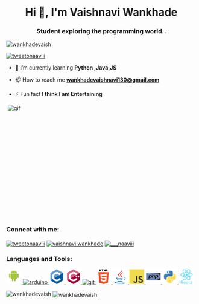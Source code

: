
<h1 align="center">Hi 👋, I'm Vaishnavi Wankhade</h1>
<h3 align="center">Student exploring the programming world..</h3>

<p align="left"> <img src="https://komarev.com/ghpvc/?username=wankhadevaish&label=Profile%20views&color=0e75b6&style=flat" alt="wankhadevaish" /> </p>

<p align="left"> <a href="https://twitter.com/tweetonaaviii" target="blank"><img src="https://img.shields.io/twitter/follow/tweetonaaviii?logo=twitter&style=for-the-badge" alt="tweetonaaviii" /></a> </p>

- 🌱 I’m currently learning **Python ,Java,JS**

- 📫 How to reach me **wankhadevaishnavi130@gmail.com**

- ⚡ Fun fact **I think I am Entertaining**

<p><img align ="right"alt="gif" src="https://github.com/wankhadevaish/wankhadevaish/blob/main/gif.htm" width="500"height="320"/></p>
<h3 align="left">Connect with me:</h3>
<p align="left">
<a href="https://twitter.com/tweetonaaviii" target="blank"><img align="center" src="https://raw.githubusercontent.com/rahuldkjain/github-profile-readme-generator/master/src/images/icons/Social/twitter.svg" alt="tweetonaaviii" height="30" width="40" /></a>
<a href="https://linkedin.com/in/vaishnavi wankhade" target="blank"><img align="center" src="https://raw.githubusercontent.com/rahuldkjain/github-profile-readme-generator/master/src/images/icons/Social/linked-in-alt.svg" alt="vaishnavi wankhade" height="30" width="40" /></a>
<a href="https://instagram.com/___naaviii" target="blank"><img align="center" src="https://raw.githubusercontent.com/rahuldkjain/github-profile-readme-generator/master/src/images/icons/Social/instagram.svg" alt="___naaviii" height="30" width="40" /></a>
</p>

<h3 align="left">Languages and Tools:</h3>
<p align="left"> <a href="https://developer.android.com" target="_blank" rel="noreferrer"> <img src="https://raw.githubusercontent.com/devicons/devicon/master/icons/android/android-original-wordmark.svg" alt="android" width="40" height="40"/> </a> <a href="https://www.arduino.cc/" target="_blank" rel="noreferrer"> <img src="https://cdn.worldvectorlogo.com/logos/arduino-1.svg" alt="arduino" width="40" height="40"/> </a> <a href="https://www.cprogramming.com/" target="_blank" rel="noreferrer"> <img src="https://raw.githubusercontent.com/devicons/devicon/master/icons/c/c-original.svg" alt="c" width="40" height="40"/> </a> <a href="https://www.w3schools.com/cpp/" target="_blank" rel="noreferrer"> <img src="https://raw.githubusercontent.com/devicons/devicon/master/icons/cplusplus/cplusplus-original.svg" alt="cplusplus" width="40" height="40"/> </a> <a href="https://git-scm.com/" target="_blank" rel="noreferrer"> <img src="https://www.vectorlogo.zone/logos/git-scm/git-scm-icon.svg" alt="git" width="40" height="40"/> </a> <a href="https://www.w3.org/html/" target="_blank" rel="noreferrer"> <img src="https://raw.githubusercontent.com/devicons/devicon/master/icons/html5/html5-original-wordmark.svg" alt="html5" width="40" height="40"/> </a> <a href="https://www.java.com" target="_blank" rel="noreferrer"> <img src="https://raw.githubusercontent.com/devicons/devicon/master/icons/java/java-original.svg" alt="java" width="40" height="40"/> </a> <a href="https://developer.mozilla.org/en-US/docs/Web/JavaScript" target="_blank" rel="noreferrer"> <img src="https://raw.githubusercontent.com/devicons/devicon/master/icons/javascript/javascript-original.svg" alt="javascript" width="40" height="40"/> </a> <a href="https://www.php.net" target="_blank" rel="noreferrer"> <img src="https://raw.githubusercontent.com/devicons/devicon/master/icons/php/php-original.svg" alt="php" width="40" height="40"/> </a> <a href="https://www.python.org" target="_blank" rel="noreferrer"> <img src="https://raw.githubusercontent.com/devicons/devicon/master/icons/python/python-original.svg" alt="python" width="40" height="40"/> </a> <a href="https://reactjs.org/" target="_blank" rel="noreferrer"> <img src="https://raw.githubusercontent.com/devicons/devicon/master/icons/react/react-original-wordmark.svg" alt="react" width="40" height="40"/> </a> </p>

<p><img align="left" src="https://github-readme-stats.vercel.app/api/top-langs?username=wankhadevaish&show_icons=true&locale=en&layout=compact" alt="wankhadevaish" /></p>

<p>&nbsp;<img align="center" src="https://github-readme-stats.vercel.app/api?username=wankhadevaish&show_icons=true&locale=en" alt="wankhadevaish" /></p>
